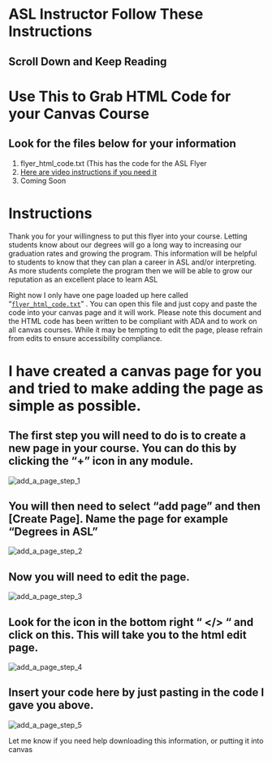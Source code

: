 # ASL Instructor Follow These Instructions
## Scroll Down and Keep Reading
# Use This to Grab HTML Code for your Canvas Course
## Look for the files below for your information
1. flyer_html_code.txt (This has the code for the ASL Flyer
2. [Here are video instructions if you need it](https://3cmediasolutions.org/privid/396143?key=661f1995e32669536d334a849f3fb31ef4723d73)
3. Coming Soon

# Instructions
Thank you for your willingness to put this flyer into your course.  Letting students know about our degrees will go a long way to increasing our graduation rates and growing the program.  This information will be helpful to students to know that they can plan a career in ASL and/or interpreting.  As more students complete the program then we will be able to grow our reputation as an excellent place to learn ASL

Right now I only have one page loaded up here called “[`flyer_html_code.txt`](https://github.com/danaarazi/ASL-level1/blob/master/flyer_html_code.txt)” . You can open this file and just copy and paste the code into your canvas page and it will work.  Please note this document and the HTML code has been written to be compliant with ADA and to work on all canvas courses.  While it may be tempting to edit the page, please refrain from edits to ensure accessibility compliance.

# I have created a canvas page for you and tried to make adding the page as simple as possible.  

## The first step you will need to do is to create a new page in your course.  You can do this by clicking the “+” icon in any module.

![add_a_page_step_1](https://s3-us-west-1.amazonaws.com/files.3cmedia/u_2657/17967/add_a_page_step_1.png)

## You will then need to select “add page” and then [Create Page].  Name the page for example “Degrees in ASL”

![add_a_page_step_2](https://s3-us-west-1.amazonaws.com/files.3cmedia/u_2657/17963/add_a_page_step_2.png)

## Now you will need to edit the page. 

![add_a_page_step_3](https://s3-us-west-1.amazonaws.com/files.3cmedia/u_2657/17964/add_a_page_step_3.png)

 ## Look for the icon in the bottom right  “  </>  “ and click on this.  This will take you to the html edit page.
 
![add_a_page_step_4](https://s3-us-west-1.amazonaws.com/files.3cmedia/u_2657/17965/add_a_page_step_4.png)

## Insert your code here by just pasting in the code I gave you above.  

![add_a_page_step_5](https://s3-us-west-1.amazonaws.com/files.3cmedia/u_2657/17966/add_a_page_step_5.png)
 
Let me know if you need help downloading this information, or putting it into canvas


